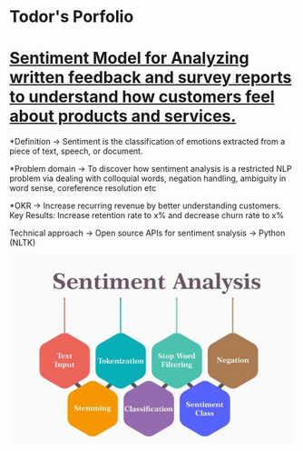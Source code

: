 # Todor's Porfolio


# [Sentiment Model for Analyzing written feedback and survey reports to understand how customers feel about products and services.](https://github.com/tvelichkovt/PyTorch)

*Definition -> Sentiment is the classification of emotions extracted from a piece of text, speech, or document.

*Problem domain ->  To discover how sentiment analysis is a restricted NLP problem via dealing with colloquial words, negation handling, ambiguity in word sense, coreference resolution etc

*OKR -> Increase recurring revenue by better understanding customers. Key Results: Increase retention rate to x% and decrease churn rate to x%

Technical approach -> Open source APIs for sentiment snalysis -> Python (NLTK)

![](/images/tvelichkovtNLPsentiment.PNG)

